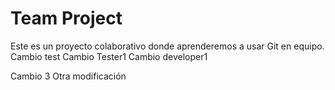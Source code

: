 # Team Project
Este es un proyecto colaborativo donde aprenderemos a usar Git en equipo.
Cambio test
Cambio Tester1
Cambio developer1


Cambio 3 Otra modificación